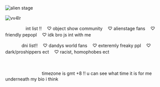 ![alien stage](https://github.com/user-attachments/assets/1c82ba0d-2ca7-469b-ba72-94e27b18b8bd)ㅤ



<p align="left"> <img src="https://komarev.com/ghpvc/?username=vv4lr&label=ㅤcoolㅤ♡ㅤpplㅤ&color=ff0688&style=flat" alt="vv4lr" /> </p>

ㅤㅤㅤㅤㅤint list !!
ㅤ♡ object show community
ㅤ♡ alienstage fans
ㅤ♡ friendly pepopl
ㅤ♡ idk bro js int with me

ㅤㅤㅤㅤdni list!!
ㅤ♡ dandys world fans
ㅤ♡ exteremly freaky ppl
ㅤ♡ dark/proshippers ect
ㅤ♡ racist, homophobes ect

ㅤ

ㅤㅤㅤㅤㅤㅤㅤㅤㅤtimezone is gmt +8 !! u can see what time it is for me underneath my bio i think

